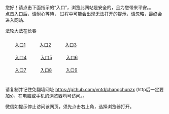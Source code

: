 您好！请点击下面指示的“入口”，浏览此网站是安全的，且为您带来平安。。 <br/>
点击入口后，请耐心等待， 过程中可能会出现无法打开的提示，请忽略，最终会进入网站. </br>

法轮大法在长春<br/>
<div style="padding:10px"><a style="margin:20px" target="_blank" href="https://d37wxg4xfmu7zc.cloudfront.net/2Qpsp?vtxdwe" id="ccLink1" rel="nofollow">入口1</a> <a target="_blank" style="margin:20px" href="https://d2rj6pzlee3c2k.cloudfront.net/2Qpsp?pimnrsck" id="ccLink2" rel="nofollow">入口2</a> <a style="margin:20px" target="_blank" href="https://doq1n1x4ufdvj.cloudfront.net/2Qpsp?elwom" id="ccLink3" rel="nofollow">入口3</a></div>

<div style="padding:10px" ><a style="margin:20px" target="_blank" href="https://d37wxg4xfmu7zc.cloudfront.net/2Qpsp?vtxdwe" id="ccLink4" rel="nofollow">入口4</a> <a style="margin:20px" href="https://d2rj6pzlee3c2k.cloudfront.net/2Qpsp?pimnrsck" target="_blank" id="ccLink5" rel="nofollow">入口5</a> <a style="margin:20px" href="https://doq1n1x4ufdvj.cloudfront.net/2Qpsp?elwom" target="_blank" id="ccLink6" rel="nofollow">入口6</a></div>

<div style="padding:10px"><a style="margin:20px" target="_blank" href="https://d37wxg4xfmu7zc.cloudfront.net/2Qpsp?vtxdwe" id="ccLink7" rel="nofollow">入口7</a> <a style="margin:20px" href="https://d2rj6pzlee3c2k.cloudfront.net/2Qpsp?pimnrsck" target="_blank" id="ccLink8" rel="nofollow">入口8</a> <a style="margin:20px" target="_blank" href="https://doq1n1x4ufdvj.cloudfront.net/2Qpsp?elwom" id="ccLink9" rel="nofollow">入口9</a></div>

<br/>



请复制并记住免翻墙网址 https://github.com/yntd/changchunzx (http后一定要加s)，在电脑或手机的浏览器均可访问。。<br/>

微信如提示停止访问该网页，须先点击右上角，选择浏览器打开。
